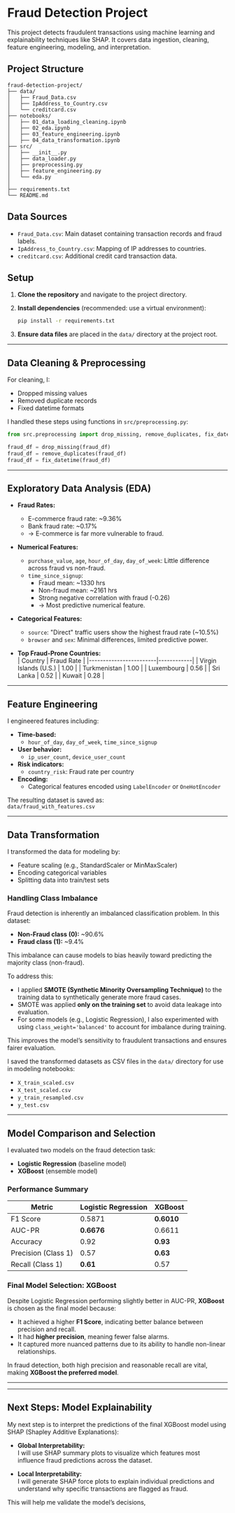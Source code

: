 # Fraud Detection Project

This project detects fraudulent transactions using machine learning and explainability techniques like SHAP. It covers data ingestion, cleaning, feature engineering, modeling, and interpretation.

## Project Structure

```
fraud-detection-project/
├── data/
│   ├── Fraud_Data.csv
│   ├── IpAddress_to_Country.csv
│   └── creditcard.csv
├── notebooks/
│   ├── 01_data_loading_cleaning.ipynb
│   ├── 02_eda.ipynb
│   ├── 03_feature_engineering.ipynb
│   ├── 04_data_transformation.ipynb
├── src/
│   ├── __init__.py
│   ├── data_loader.py
│   ├── preprocessing.py
│   ├── feature_engineering.py
│   └── eda.py
│
├── requirements.txt
└── README.md
```

## Data Sources

- `Fraud_Data.csv`: Main dataset containing transaction records and fraud labels.
- `IpAddress_to_Country.csv`: Mapping of IP addresses to countries.
- `creditcard.csv`: Additional credit card transaction data.

## Setup

1. **Clone the repository** and navigate to the project directory.
2. **Install dependencies** (recommended: use a virtual environment):

    ```bash
    pip install -r requirements.txt
    ```

3. **Ensure data files** are placed in the `data/` directory at the project root.

---

## Data Cleaning & Preprocessing

For cleaning, I:
- Dropped missing values
- Removed duplicate records
- Fixed datetime formats

I handled these steps using functions in `src/preprocessing.py`:

```python
from src.preprocessing import drop_missing, remove_duplicates, fix_datetime

fraud_df = drop_missing(fraud_df)
fraud_df = remove_duplicates(fraud_df)
fraud_df = fix_datetime(fraud_df)
```
---

## Exploratory Data Analysis (EDA)

- **Fraud Rates:**  
  - E-commerce fraud rate: ~9.36%  
  - Bank fraud rate: ~0.17%  
  - → E-commerce is far more vulnerable to fraud.

- **Numerical Features:**  
  - `purchase_value`, `age`, `hour_of_day`, `day_of_week`: Little difference across fraud vs non-fraud.
  - `time_since_signup`:  
    - Fraud mean: ~1330 hrs  
    - Non-fraud mean: ~2161 hrs  
    - Strong negative correlation with fraud (-0.26)  
    - → Most predictive numerical feature.

- **Categorical Features:**  
  - `source`: "Direct" traffic users show the highest fraud rate (~10.5%)
  - `browser` and `sex`: Minimal differences, limited predictive power.

- **Top Fraud-Prone Countries:**  
  | Country                | Fraud Rate |
  |------------------------|------------|
  | Virgin Islands (U.S.)  | 1.00       |
  | Turkmenistan           | 1.00       |
  | Luxembourg             | 0.56       |
  | Sri Lanka              | 0.52       |
  | Kuwait                 | 0.28       |

---

## Feature Engineering

I engineered features including:

- **Time-based:**  
  - `hour_of_day`, `day_of_week`, `time_since_signup`
- **User behavior:**  
  - `ip_user_count`, `device_user_count`
- **Risk indicators:**  
  - `country_risk`: Fraud rate per country
- **Encoding:**  
  - Categorical features encoded using `LabelEncoder` or `OneHotEncoder`

The resulting dataset is saved as:  
`data/fraud_with_features.csv`

---

## Data Transformation

I transformed the data for modeling by:

- Feature scaling (e.g., StandardScaler or MinMaxScaler)
- Encoding categorical variables
- Splitting data into train/test sets
  
###  Handling Class Imbalance

Fraud detection is inherently an imbalanced classification problem. In this dataset:

- **Non-Fraud class (0):** ~90.6%
- **Fraud class (1):** ~9.4%

This imbalance can cause models to bias heavily toward predicting the majority class (non-fraud).

To address this:

- I applied **SMOTE (Synthetic Minority Oversampling Technique)** to the training data to synthetically generate more fraud cases.
- SMOTE was applied **only on the training set** to avoid data leakage into evaluation.
- For some models (e.g., Logistic Regression), I also experimented with using `class_weight='balanced'` to account for imbalance during training.

This improves the model’s sensitivity to fraudulent transactions and ensures fairer evaluation.

I saved the transformed datasets as CSV files in the `data/` directory for use in modeling notebooks:

- `X_train_scaled.csv`
- `X_test_scaled.csv`
- `y_train_resampled.csv`
- `y_test.csv`

---
## Model Comparison and Selection

I evaluated two models on the fraud detection task:

- **Logistic Regression** (baseline model)
- **XGBoost** (ensemble model)

### Performance Summary

| Metric             | Logistic Regression | XGBoost        |
|--------------------|---------------------|----------------|
| F1 Score           | 0.5871              | **0.6010**     |
| AUC-PR             | **0.6676**          | 0.6611         |
| Accuracy           | 0.92                | **0.93**       |
| Precision (Class 1)| 0.57                | **0.63**       |
| Recall (Class 1)   | **0.61**            | 0.57           |

### Final Model Selection: **XGBoost**

Despite Logistic Regression performing slightly better in AUC-PR, **XGBoost** is chosen as the final model because:

- It achieved a higher **F1 Score**, indicating better balance between precision and recall.
- It had **higher precision**, meaning fewer false alarms.
- It captured more nuanced patterns due to its ability to handle non-linear relationships.

In fraud detection, both high precision and reasonable recall are vital, making **XGBoost the preferred model**.

---

---

## Next Steps: Model Explainability

My next step is to interpret the predictions of the final XGBoost model using SHAP (Shapley Additive Explanations):

- **Global Interpretability:**  
  I will use SHAP summary plots to visualize which features most influence fraud predictions across the dataset.

- **Local Interpretability:**  
  I will generate SHAP force plots to explain individual predictions and understand why specific transactions are flagged as fraud.

This will help me validate the model’s decisions,
